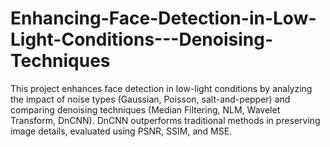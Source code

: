 # Enhancing-Face-Detection-in-Low-Light-Conditions---Denoising-Techniques
This project enhances face detection in low-light conditions by analyzing the impact of noise types (Gaussian, Poisson, salt-and-pepper) and comparing denoising techniques (Median Filtering, NLM, Wavelet Transform, DnCNN). DnCNN outperforms traditional methods in preserving image details, evaluated using PSNR, SSIM, and MSE.
